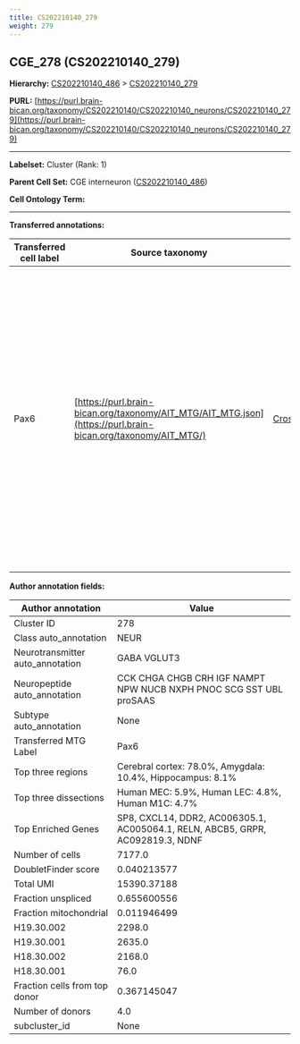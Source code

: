 ```yaml
---
title: CS202210140_279
weight: 279
---
```

## CGE_278 (CS202210140_279)
<b>Hierarchy: </b>
[CS202210140_486](../CS202210140_486) >
[CS202210140_279](../CS202210140_279)

**PURL:** [https://purl.brain-bican.org/taxonomy/CS202210140/CS202210140_neurons/CS202210140_279](https://purl.brain-bican.org/taxonomy/CS202210140/CS202210140_neurons/CS202210140_279)

---


**Labelset:** Cluster (Rank: 1)

**Parent Cell Set:** CGE interneuron ([CS202210140_486](../CS202210140_486))



**Cell Ontology Term:** 

[MARKER GENES.]: #


---

[TRANSFERRED ANNOTATIONS.]: #


**Transferred annotations:**

| Transferred cell label | Source taxonomy | Source node accession | Algorithm name | Comment |
|------------------------|-----------------|-----------------------|----------------|---------|
|Pax6|[https://purl.brain-bican.org/taxonomy/AIT_MTG/AIT_MTG.json](https://purl.brain-bican.org/taxonomy/AIT_MTG/)|[CrossArea_subclass:ae541c9995](https://purl.brain-bican.org/taxonomy/AIT_MTG/CrossArea_subclass_ae541c9995)||We performed PCA (50 components) on our full dataset, trained a random forest classifier (scikit-learn, class_ weight=‘balanced’, max_depth=50) on the MTG labels, and then predicted labels for all cells. We labeled each cluster with the mode of its constituent cells if two conditions were met: more than 0.8 of predicted labels matched the mode, and the mean probability of these pre- dictions was greater than 0.8.|

[AUTHOR ANNOTATION FIELDS.]: #


**Author annotation fields:**

| Author annotation | Value |
|-------------------|-------|
|Cluster ID|278|
|Class auto_annotation|NEUR|
|Neurotransmitter auto_annotation|GABA VGLUT3|
|Neuropeptide auto_annotation|CCK CHGA CHGB CRH IGF NAMPT NPW NUCB NXPH PNOC SCG SST UBL proSAAS|
|Subtype auto_annotation|None|
|Transferred MTG Label|Pax6|
|Top three regions|Cerebral cortex: 78.0%, Amygdala: 10.4%, Hippocampus: 8.1%|
|Top three dissections|Human MEC: 5.9%, Human LEC: 4.8%, Human M1C: 4.7%|
|Top Enriched Genes|SP8, CXCL14, DDR2, AC006305.1, AC005064.1, RELN, ABCB5, GRPR, AC092819.3, NDNF|
|Number of cells|7177.0|
|DoubletFinder score|0.040213577|
|Total UMI|15390.37188|
|Fraction unspliced|0.655600556|
|Fraction mitochondrial|0.011946499|
|H19.30.002|2298.0|
|H19.30.001|2635.0|
|H18.30.002|2168.0|
|H18.30.001|76.0|
|Fraction cells from top donor|0.367145047|
|Number of donors|4.0|
|subcluster_id|None|
